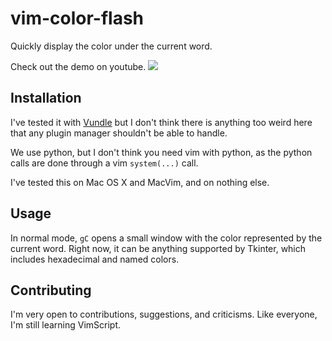# vim-color-flash

Quickly display the color under the current word.

Check out the demo on youtube.
[![](http://img.youtube.com/vi/hjayIGM2GeI/0.jpg)](http://www.youtube.com/watch?v=hjayIGM2GeI)

## Installation

I've tested it with [Vundle](https://github.com/VundleVim/Vundle.vim) but I
don't think there is anything too weird here that any plugin manager shouldn't
be able to handle.

We use python, but I don't think you need vim with python, as the python calls
are done through a vim `system(...)` call.

I've tested this on Mac OS X and MacVim, and on nothing else.

## Usage

In normal mode, `gC` opens a small window with the color represented by the
current word.  Right now, it can be anything supported by Tkinter, which
includes hexadecimal and named colors.

## Contributing

I'm very open to contributions, suggestions, and criticisms.  Like everyone, I'm
still learning VimScript.
